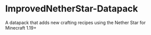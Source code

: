 # ImprovedNetherStar-Datapack
A datapack that adds new crafting recipes using the Nether Star for Minecraft 1.19+
